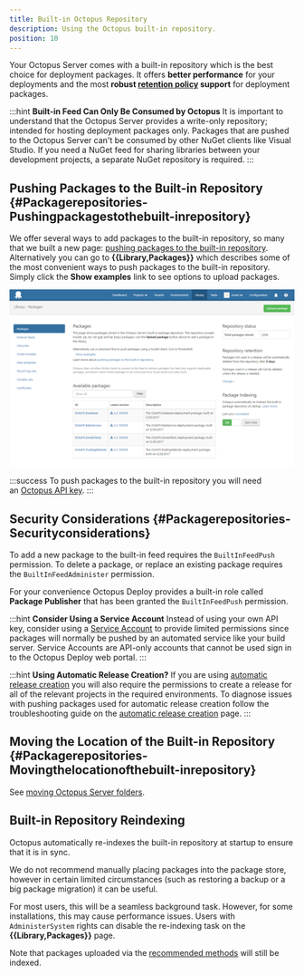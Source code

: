 ```yaml
---
title: Built-in Octopus Repository
description: Using the Octopus built-in repository.
position: 10
---
```


Your Octopus Server comes with a built-in repository which is the best choice for deployment packages. It offers **better performance** for your deployments and the most **robust [retention policy](/docs/administration/retention-policies/index.md) support** for deployment packages.

:::hint
**Built-in Feed Can Only Be Consumed by Octopus**
It is important to understand that the Octopus Server provides a write-only repository; intended for hosting deployment packages only. Packages that are pushed to the Octopus Server can't be consumed by other NuGet clients like Visual Studio. If you need a NuGet feed for sharing libraries between your development projects, a separate NuGet repository is required.
:::

## Pushing Packages to the Built-in Repository {#Packagerepositories-Pushingpackagestothebuilt-inrepository}

We offer several ways to add packages to the built-in repository, so many that we built a new page: [pushing packages to the built-in repository](/docs/packaging-applications/package-repositories/built-in-repository/pushing-packages-to-the-built-in-repository.md). Alternatively you can go to **{{Library,Packages}}** which describes some of the most convenient ways to push packages to the built-in repository.  Simply click the **Show examples** link to see options to upload packages.

![](/docs/images/3048094/3277775.png)

:::success
To push packages to the built-in repository you will need an [Octopus API key](/docs/api-and-integration/api/how-to-create-an-api-key.md).
:::

## Security Considerations {#Packagerepositories-Securityconsiderations}

To add a new package to the built-in feed requires the `BuiltInFeedPush` permission. To delete a package, or replace an existing package requires the `BuiltInFeedAdminister` permission.

For your convenience Octopus Deploy provides a built-in role called **Package Publisher** that has been granted the `BuiltInFeedPush` permission.

:::hint
**Consider Using a Service Account**
Instead of using your own API key, consider using a [Service Account](/docs/administration/managing-users-and-teams/service-accounts.md) to provide limited permissions since packages will normally be pushed by an automated service like your build server. Service Accounts are API-only accounts that cannot be used sign in to the Octopus Deploy web portal.
:::

:::hint
**Using Automatic Release Creation?**
If you are using [automatic release creation](/docs/deployment-process/project-triggers/automatic-release-creation.md) you will also require the permissions to create a release for all of the relevant projects in the required environments. To diagnose issues with pushing packages used for automatic release creation follow the troubleshooting guide on the [automatic release creation](/docs/deployment-process/project-triggers/automatic-release-creation.md) page.
:::

## Moving the Location of the Built-in Repository {#Packagerepositories-Movingthelocationofthebuilt-inrepository}

See [moving Octopus Server folders](/docs/administration/managing-infrastructure/server-configuration-and-file-storage/moving-octopus-server-folders.md#MovingOctopusServerfolders-OctopusHome).

## Built-in Repository Reindexing

Octopus automatically re-indexes the built-in repository at startup to ensure that it is in sync.

We do not recommend manually placing packages into the package store, however in certain limited circumstances (such as restoring a backup or a big package migration) it can be useful.

For most users, this will be a seamless background task. However, for some installations, this may cause performance issues. Users with `AdministerSystem` rights can disable the re-indexing task on the **{{Library,Packages}}** page.

Note that packages uploaded via the [recommended methods](/docs/packaging-applications/package-repositories/built-in-repository/pushing-packages-to-the-built-in-repository.md) will still be indexed.
